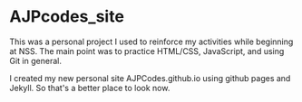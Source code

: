 # AJPcodes_site

This was a personal project I used to reinforce my activities while beginning at NSS.
The main point was to practice HTML/CSS, JavaScript, and using Git in general. 

I created my new personal site AJPCodes.github.io using github pages and Jekyll. 
So that's a better place to look now. 
